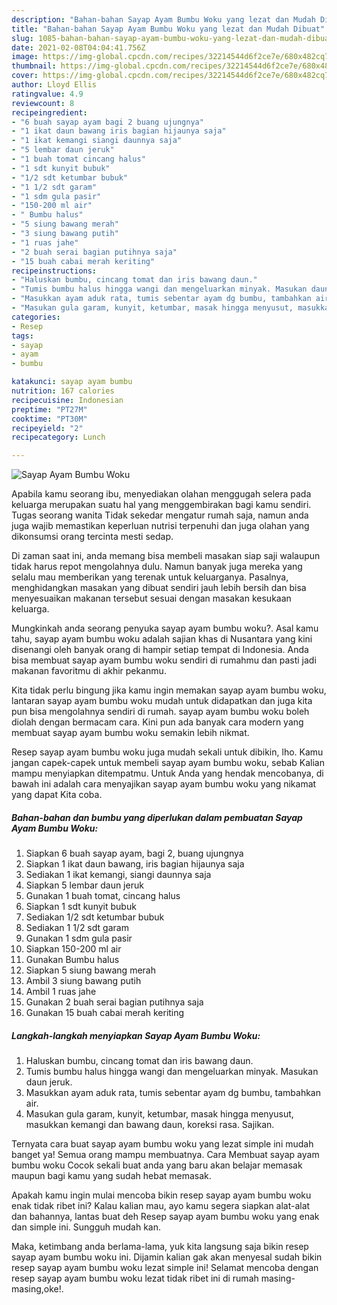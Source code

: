 ```yaml
---
description: "Bahan-bahan Sayap Ayam Bumbu Woku yang lezat dan Mudah Dibuat"
title: "Bahan-bahan Sayap Ayam Bumbu Woku yang lezat dan Mudah Dibuat"
slug: 1085-bahan-bahan-sayap-ayam-bumbu-woku-yang-lezat-dan-mudah-dibuat
date: 2021-02-08T04:04:41.756Z
image: https://img-global.cpcdn.com/recipes/32214544d6f2ce7e/680x482cq70/sayap-ayam-bumbu-woku-foto-resep-utama.jpg
thumbnail: https://img-global.cpcdn.com/recipes/32214544d6f2ce7e/680x482cq70/sayap-ayam-bumbu-woku-foto-resep-utama.jpg
cover: https://img-global.cpcdn.com/recipes/32214544d6f2ce7e/680x482cq70/sayap-ayam-bumbu-woku-foto-resep-utama.jpg
author: Lloyd Ellis
ratingvalue: 4.9
reviewcount: 8
recipeingredient:
- "6 buah sayap ayam bagi 2 buang ujungnya"
- "1 ikat daun bawang iris bagian hijaunya saja"
- "1 ikat kemangi siangi daunnya saja"
- "5 lembar daun jeruk"
- "1 buah tomat cincang halus"
- "1 sdt kunyit bubuk"
- "1/2 sdt ketumbar bubuk"
- "1 1/2 sdt garam"
- "1 sdm gula pasir"
- "150-200 ml air"
- " Bumbu halus"
- "5 siung bawang merah"
- "3 siung bawang putih"
- "1 ruas jahe"
- "2 buah serai bagian putihnya saja"
- "15 buah cabai merah keriting"
recipeinstructions:
- "Haluskan bumbu, cincang tomat dan iris bawang daun."
- "Tumis bumbu halus hingga wangi dan mengeluarkan minyak. Masukan daun jeruk."
- "Masukkan ayam aduk rata, tumis sebentar ayam dg bumbu, tambahkan air."
- "Masukan gula garam, kunyit, ketumbar, masak hingga menyusut, masukkan kemangi dan bawang daun, koreksi rasa. Sajikan."
categories:
- Resep
tags:
- sayap
- ayam
- bumbu

katakunci: sayap ayam bumbu 
nutrition: 167 calories
recipecuisine: Indonesian
preptime: "PT27M"
cooktime: "PT30M"
recipeyield: "2"
recipecategory: Lunch

---
```



![Sayap Ayam Bumbu Woku](https://img-global.cpcdn.com/recipes/32214544d6f2ce7e/680x482cq70/sayap-ayam-bumbu-woku-foto-resep-utama.jpg)

Apabila kamu seorang ibu, menyediakan olahan menggugah selera pada keluarga merupakan suatu hal yang menggembirakan bagi kamu sendiri. Tugas seorang  wanita Tidak sekedar mengatur rumah saja, namun anda juga wajib memastikan keperluan nutrisi terpenuhi dan juga olahan yang dikonsumsi orang tercinta mesti sedap.

Di zaman  saat ini, anda memang bisa membeli masakan siap saji walaupun tidak harus repot mengolahnya dulu. Namun banyak juga mereka yang selalu mau memberikan yang terenak untuk keluarganya. Pasalnya, menghidangkan masakan yang dibuat sendiri jauh lebih bersih dan bisa menyesuaikan makanan tersebut sesuai dengan masakan kesukaan keluarga. 



Mungkinkah anda seorang penyuka sayap ayam bumbu woku?. Asal kamu tahu, sayap ayam bumbu woku adalah sajian khas di Nusantara yang kini disenangi oleh banyak orang di hampir setiap tempat di Indonesia. Anda bisa membuat sayap ayam bumbu woku sendiri di rumahmu dan pasti jadi makanan favoritmu di akhir pekanmu.

Kita tidak perlu bingung jika kamu ingin memakan sayap ayam bumbu woku, lantaran sayap ayam bumbu woku mudah untuk didapatkan dan juga kita pun bisa mengolahnya sendiri di rumah. sayap ayam bumbu woku boleh diolah dengan bermacam cara. Kini pun ada banyak cara modern yang membuat sayap ayam bumbu woku semakin lebih nikmat.

Resep sayap ayam bumbu woku juga mudah sekali untuk dibikin, lho. Kamu jangan capek-capek untuk membeli sayap ayam bumbu woku, sebab Kalian mampu menyiapkan ditempatmu. Untuk Anda yang hendak mencobanya, di bawah ini adalah cara menyajikan sayap ayam bumbu woku yang nikamat yang dapat Kita coba.

<!--inarticleads1-->

##### Bahan-bahan dan bumbu yang diperlukan dalam pembuatan Sayap Ayam Bumbu Woku:

1. Siapkan 6 buah sayap ayam, bagi 2, buang ujungnya
1. Siapkan 1 ikat daun bawang, iris bagian hijaunya saja
1. Sediakan 1 ikat kemangi, siangi daunnya saja
1. Siapkan 5 lembar daun jeruk
1. Gunakan 1 buah tomat, cincang halus
1. Siapkan 1 sdt kunyit bubuk
1. Sediakan 1/2 sdt ketumbar bubuk
1. Sediakan 1 1/2 sdt garam
1. Gunakan 1 sdm gula pasir
1. Siapkan 150-200 ml air
1. Gunakan  Bumbu halus
1. Siapkan 5 siung bawang merah
1. Ambil 3 siung bawang putih
1. Ambil 1 ruas jahe
1. Gunakan 2 buah serai bagian putihnya saja
1. Gunakan 15 buah cabai merah keriting




<!--inarticleads2-->

##### Langkah-langkah menyiapkan Sayap Ayam Bumbu Woku:

1. Haluskan bumbu, cincang tomat dan iris bawang daun.
1. Tumis bumbu halus hingga wangi dan mengeluarkan minyak. Masukan daun jeruk.
1. Masukkan ayam aduk rata, tumis sebentar ayam dg bumbu, tambahkan air.
1. Masukan gula garam, kunyit, ketumbar, masak hingga menyusut, masukkan kemangi dan bawang daun, koreksi rasa. Sajikan.




Ternyata cara buat sayap ayam bumbu woku yang lezat simple ini mudah banget ya! Semua orang mampu membuatnya. Cara Membuat sayap ayam bumbu woku Cocok sekali buat anda yang baru akan belajar memasak maupun bagi kamu yang sudah hebat memasak.

Apakah kamu ingin mulai mencoba bikin resep sayap ayam bumbu woku enak tidak ribet ini? Kalau kalian mau, ayo kamu segera siapkan alat-alat dan bahannya, lantas buat deh Resep sayap ayam bumbu woku yang enak dan simple ini. Sungguh mudah kan. 

Maka, ketimbang anda berlama-lama, yuk kita langsung saja bikin resep sayap ayam bumbu woku ini. Dijamin kalian gak akan menyesal sudah bikin resep sayap ayam bumbu woku lezat simple ini! Selamat mencoba dengan resep sayap ayam bumbu woku lezat tidak ribet ini di rumah masing-masing,oke!.


